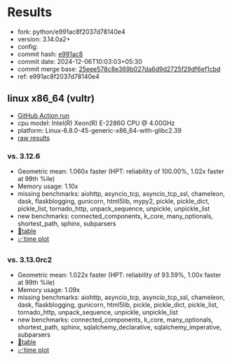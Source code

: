 # Results

- fork: python/e991ac8f2037d78140e4
- version: 3.14.0a2+
- config: 
- commit hash: [e991ac8](https://github.com/python/cpython/commit/e991ac8)
- commit date: 2024-12-06T10:03:03+05:30
- commit merge base: [25eee578c8e369b027da6d9d2725f29df6ef1cbd](https://github.com/python/cpython/commit/25eee578c8e369b027da6d9d2725f29df6ef1cbd)
- ref: e991ac8f2037d78140e4

## linux x86_64 (vultr)

- [GitHub Action run](https://github.com/facebookexperimental/free-threading-benchmarking/actions/runs/12193931889)
- cpu model: Intel(R) Xeon(R) E-2286G CPU @ 4.00GHz
- platform: Linux-6.8.0-45-generic-x86_64-with-glibc2.39
- [raw results](bm-20241206-vultr-x86_64-python-e991ac8f2037d78140e4-3.14.0a2%2B-e991ac8.json)

### vs. 3.12.6

- Geometric mean: 1.060x faster (HPT: reliability of 100.00%, 1.02x faster at 99th %ile)
- Memory usage: 1.10x
- missing benchmarks: aiohttp, asyncio_tcp, asyncio_tcp_ssl, chameleon, dask, flaskblogging, gunicorn, html5lib, mypy2, pickle, pickle_dict, pickle_list, tornado_http, unpack_sequence, unpickle, unpickle_list
- new benchmarks: connected_components, k_core, many_optionals, shortest_path, sphinx, subparsers
- [📄table](bm-20241206-vultr-x86_64-python-e991ac8f2037d78140e4-3.14.0a2%2B-e991ac8-vs-3.12.6.md)
- [📈time plot](bm-20241206-vultr-x86_64-python-e991ac8f2037d78140e4-3.14.0a2%2B-e991ac8-vs-3.12.6.svg)

### vs. 3.13.0rc2

- Geometric mean: 1.022x faster (HPT: reliability of 93.59%, 1.00x faster at 99th %ile)
- Memory usage: 1.09x
- missing benchmarks: aiohttp, asyncio_tcp, asyncio_tcp_ssl, chameleon, dask, flaskblogging, gunicorn, html5lib, pickle, pickle_dict, pickle_list, tornado_http, unpack_sequence, unpickle, unpickle_list
- new benchmarks: connected_components, k_core, many_optionals, shortest_path, sphinx, sqlalchemy_declarative, sqlalchemy_imperative, subparsers
- [📄table](bm-20241206-vultr-x86_64-python-e991ac8f2037d78140e4-3.14.0a2%2B-e991ac8-vs-3.13.0rc2.md)
- [📈time plot](bm-20241206-vultr-x86_64-python-e991ac8f2037d78140e4-3.14.0a2%2B-e991ac8-vs-3.13.0rc2.svg)

